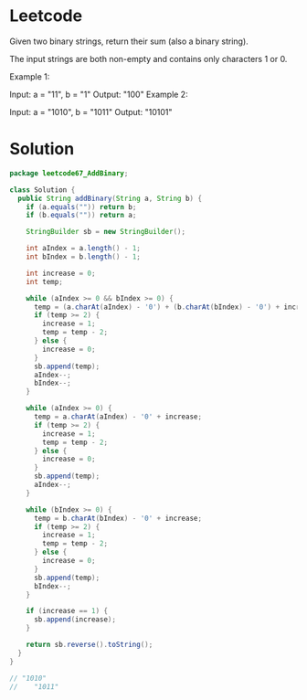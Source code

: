 # Leetcode

Given two binary strings, return their sum (also a binary string).

The input strings are both non-empty and contains only characters 1 or 0.

Example 1:

Input: a = "11", b = "1"
Output: "100"
Example 2:

Input: a = "1010", b = "1011"
Output: "10101"


# Solution


```java
package leetcode67_AddBinary;

class Solution {
  public String addBinary(String a, String b) {
    if (a.equals("")) return b;
    if (b.equals("")) return a;

    StringBuilder sb = new StringBuilder();

    int aIndex = a.length() - 1;
    int bIndex = b.length() - 1;

    int increase = 0;
    int temp;

    while (aIndex >= 0 && bIndex >= 0) {
      temp = (a.charAt(aIndex) - '0') + (b.charAt(bIndex) - '0') + increase;
      if (temp >= 2) {
        increase = 1;
        temp = temp - 2;
      } else {
        increase = 0;
      }
      sb.append(temp);
      aIndex--;
      bIndex--;
    }

    while (aIndex >= 0) {
      temp = a.charAt(aIndex) - '0' + increase;
      if (temp >= 2) {
        increase = 1;
        temp = temp - 2;
      } else {
        increase = 0;
      }
      sb.append(temp);
      aIndex--;
    }

    while (bIndex >= 0) {
      temp = b.charAt(bIndex) - '0' + increase;
      if (temp >= 2) {
        increase = 1;
        temp = temp - 2;
      } else {
        increase = 0;
      }
      sb.append(temp);
      bIndex--;
    }

    if (increase == 1) {
      sb.append(increase);
    }

    return sb.reverse().toString();
  }
}

// "1010"
//    "1011"

```

